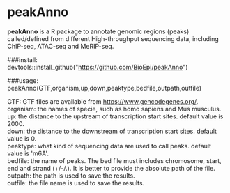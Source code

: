 # peakAnno

**peakAnno** is a R package to annotate genomic regions (peaks) called/defined from different High-throughput sequencing data, including ChIP-seq, ATAC-seq and MeRIP-seq. 

###install:  
devtools::install_github("https://github.com/BioEpi/peakAnno")

###usage:  
peakAnno(GTF,organism,up,down,peaktype,bedfile,outpath,outfile)  

GTF: GTF files are available from https://www.gencodegenes.org/.  
organism: the names of specie, such as homo sapiens and Mus musculus.  
up: the distance to the upstream of transcription start sites. default value is 2000.    
down: the distance to the downstream of transcription start sites. default value is 0.  
peaktype: what kind of sequencing data are used to call peaks.  default value is 'm6A'.  
bedfile: the name of peaks. The bed file must includes chromosome, start, end and strand (+/-/.). It is better to provide the absolute path of the file.  
outpath: the path is used to save the results.  
outfile: the file name is used to save the results.  
